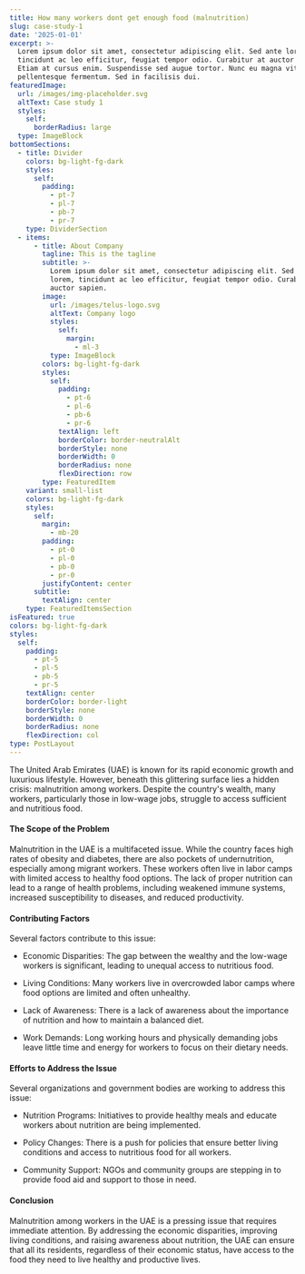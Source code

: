 ```yaml
---
title: How many workers dont get enough food (malnutrition)
slug: case-study-1
date: '2025-01-01'
excerpt: >-
  Lorem ipsum dolor sit amet, consectetur adipiscing elit. Sed ante lorem,
  tincidunt ac leo efficitur, feugiat tempor odio. Curabitur at auctor sapien.
  Etiam at cursus enim. Suspendisse sed augue tortor. Nunc eu magna vitae lorem
  pellentesque fermentum. Sed in facilisis dui.
featuredImage:
  url: /images/img-placeholder.svg
  altText: Case study 1
  styles:
    self:
      borderRadius: large
  type: ImageBlock
bottomSections:
  - title: Divider
    colors: bg-light-fg-dark
    styles:
      self:
        padding:
          - pt-7
          - pl-7
          - pb-7
          - pr-7
    type: DividerSection
  - items:
      - title: About Company
        tagline: This is the tagline
        subtitle: >-
          Lorem ipsum dolor sit amet, consectetur adipiscing elit. Sed ante
          lorem, tincidunt ac leo efficitur, feugiat tempor odio. Curabitur at
          auctor sapien.
        image:
          url: /images/telus-logo.svg
          altText: Company logo
          styles:
            self:
              margin:
                - ml-3
          type: ImageBlock
        colors: bg-light-fg-dark
        styles:
          self:
            padding:
              - pt-6
              - pl-6
              - pb-6
              - pr-6
            textAlign: left
            borderColor: border-neutralAlt
            borderStyle: none
            borderWidth: 0
            borderRadius: none
            flexDirection: row
        type: FeaturedItem
    variant: small-list
    colors: bg-light-fg-dark
    styles:
      self:
        margin:
          - mb-20
        padding:
          - pt-0
          - pl-0
          - pb-0
          - pr-0
        justifyContent: center
      subtitle:
        textAlign: center
    type: FeaturedItemsSection
isFeatured: true
colors: bg-light-fg-dark
styles:
  self:
    padding:
      - pt-5
      - pl-5
      - pb-5
      - pr-5
    textAlign: center
    borderColor: border-light
    borderStyle: none
    borderWidth: 0
    borderRadius: none
    flexDirection: col
type: PostLayout
---
```

The United Arab Emirates (UAE) is known for its rapid economic growth and luxurious lifestyle. However, beneath this glittering surface lies a hidden crisis: malnutrition among workers. Despite the country's wealth, many workers, particularly those in low-wage jobs, struggle to access sufficient and nutritious food.

#### The Scope of the Problem

Malnutrition in the UAE is a multifaceted issue. While the country faces high rates of obesity and diabetes, there are also pockets of undernutrition, especially among migrant workers. These workers often live in labor camps with limited access to healthy food options. The lack of proper nutrition can lead to a range of health problems, including weakened immune systems, increased susceptibility to diseases, and reduced productivity.

#### Contributing Factors

Several factors contribute to this issue:

*   Economic Disparities: The gap between the wealthy and the low-wage workers is significant, leading to unequal access to nutritious food.

*   Living Conditions: Many workers live in overcrowded labor camps where food options are limited and often unhealthy.

*   Lack of Awareness: There is a lack of awareness about the importance of nutrition and how to maintain a balanced diet.

*   Work Demands: Long working hours and physically demanding jobs leave little time and energy for workers to focus on their dietary needs.

#### Efforts to Address the Issue

Several organizations and government bodies are working to address this issue:

*   Nutrition Programs: Initiatives to provide healthy meals and educate workers about nutrition are being implemented.

*   Policy Changes: There is a push for policies that ensure better living conditions and access to nutritious food for all workers.

*   Community Support: NGOs and community groups are stepping in to provide food aid and support to those in need.

#### Conclusion

Malnutrition among workers in the UAE is a pressing issue that requires immediate attention. By addressing the economic disparities, improving living conditions, and raising awareness about nutrition, the UAE can ensure that all its residents, regardless of their economic status, have access to the food they need to live healthy and productive lives.



